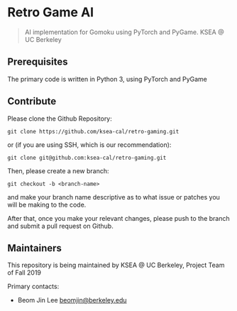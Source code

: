 # Retro Game AI
> AI implementation for Gomoku using PyTorch and PyGame. KSEA @ UC Berkeley

## Prerequisites
The primary code is written in Python 3, using PyTorch and PyGame

## Contribute
Please clone the Github Repository: 
```
git clone https://github.com/ksea-cal/retro-gaming.git
```

or (if you are using SSH, which is our recommendation):
```
git clone git@github.com:ksea-cal/retro-gaming.git
```

Then, please create a new branch: 
```
git checkout -b <branch-name>
``` 

and make your branch name descriptive as to what issue or patches you will be making to the code. 

After that, once you make your relevant changes, please push to the branch and submit a pull request on Github. 

## Maintainers
This repository is being maintained by KSEA @ UC Berkeley, Project Team of Fall 2019

Primary contacts: 
- Beom Jin Lee <beomjin@berkeley.edu>
